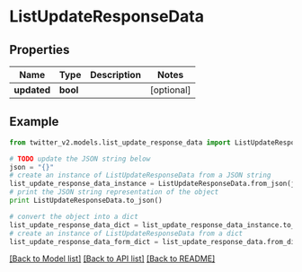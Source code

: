 # ListUpdateResponseData


## Properties
Name | Type | Description | Notes
------------ | ------------- | ------------- | -------------
**updated** | **bool** |  | [optional] 

## Example

```python
from twitter_v2.models.list_update_response_data import ListUpdateResponseData

# TODO update the JSON string below
json = "{}"
# create an instance of ListUpdateResponseData from a JSON string
list_update_response_data_instance = ListUpdateResponseData.from_json(json)
# print the JSON string representation of the object
print ListUpdateResponseData.to_json()

# convert the object into a dict
list_update_response_data_dict = list_update_response_data_instance.to_dict()
# create an instance of ListUpdateResponseData from a dict
list_update_response_data_form_dict = list_update_response_data.from_dict(list_update_response_data_dict)
```
[[Back to Model list]](../README.md#documentation-for-models) [[Back to API list]](../README.md#documentation-for-api-endpoints) [[Back to README]](../README.md)


